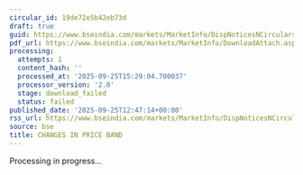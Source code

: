 ```yaml
---
circular_id: 19de72e5b42eb73d
draft: true
guid: https://www.bseindia.com/markets/MarketInfo/DispNoticesNCirculars.aspx?Noticeid={543DD0FD-9318-404E-985E-3A76B7E03F13}&noticeno=20250925-38&dt=09/25/2025&icount=38&totcount=59&flag=0
pdf_url: https://www.bseindia.com/markets/MarketInfo/DownloadAttach.aspx?id=20250925-38&attachedId=
processing:
  attempts: 1
  content_hash: ''
  processed_at: '2025-09-25T15:29:04.700037'
  processor_version: '2.0'
  stage: download_failed
  status: failed
published_date: '2025-09-25T12:47:14+00:00'
rss_url: https://www.bseindia.com/markets/MarketInfo/DispNoticesNCirculars.aspx?Noticeid={543DD0FD-9318-404E-985E-3A76B7E03F13}&noticeno=20250925-38&dt=09/25/2025&icount=38&totcount=59&flag=0
source: bse
title: CHANGES IN PRICE BAND
---
```


Processing in progress...